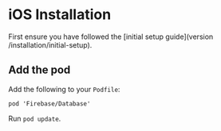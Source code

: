 # iOS Installation

First ensure you have followed the [initial setup guide](version /installation/initial-setup).

## Add the pod

Add the following to your `Podfile`:

```
pod 'Firebase/Database'
```

Run `pod update`.
